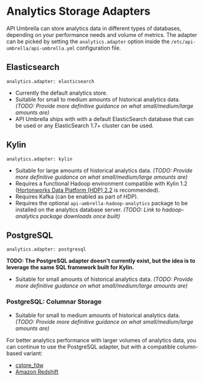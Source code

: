 # Analytics Storage Adapters

API Umbrella can store analytics data in different types of databases, depending on your performance needs and volume of metrics. The adapter can be picked by setting the `analytics.adapter` option inside the `/etc/api-umbrella/api-umbrella.yml` configuration file.

## Elasticsearch

`analytics.adapter: elasticsearch`

- Currently the default analytics store.
- Suitable for small to medium amounts of historical analytics data. *(TODO: Provide more definitive guidance on what small/medium/large amounts are)*
- API Umbrella ships with with a default ElasticSearch database that can be used or any ElasticSearch 1.7+ cluster can be used.

## Kylin

`analytics.adapter: kylin`

- Suitable for large amounts of historical analytics data. *(TODO: Provide more definitive guidance on what small/medium/large amounts are)*
- Requires a functional Hadoop environment compatible with Kylin 1.2 ([Hortonworks Data Platform (HDP) 2.2](http://hortonworks.com/products/releases/hdp-2-2/) is recommended).
- Requires Kafka (can be enabled as part of HDP).
- Requires the optional `api-umbrella-hadoop-analytics` package to be installed on the analytics database server. *(TODO: Link to hadoop-analytics package downloads once built)*

## PostgreSQL

`analytics.adapter: postgresql`

**TODO: The PostgreSQL adapter doesn't currently exist, but the idea is to leverage the same SQL framework built for Kylin.**

- Suitable for small amounts of historical analytics data. *(TODO: Provide more definitive guidance on what small/medium/large amounts are)*

### PostgreSQL: Columnar Storage

- Suitable for small to medium amounts of historical analytics data. *(TODO: Provide more definitive guidance on what small/medium/large amounts are)*

For better analytics performance with larger volumes of analytics data, you can continue to use the PostgreSQL adapter, but with a compatible column-based variant:

- [cstore_fdw](https://github.com/citusdata/cstore_fdw)
- [Amazon Redshift](https://aws.amazon.com/redshift/)
